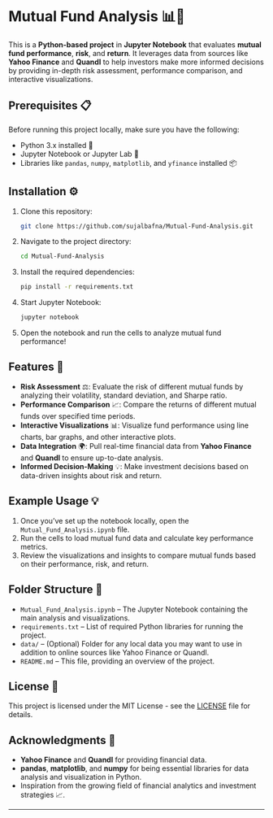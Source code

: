 # Mutual Fund Analysis 📊💼

This is a **Python-based project** in **Jupyter Notebook** that evaluates **mutual fund performance**, **risk**, and **return**. It leverages data from sources like **Yahoo Finance** and **Quandl** to help investors make more informed decisions by providing in-depth risk assessment, performance comparison, and interactive visualizations.

## Prerequisites 📋

Before running this project locally, make sure you have the following:

- Python 3.x installed 🐍
- Jupyter Notebook or Jupyter Lab 📓
- Libraries like `pandas`, `numpy`, `matplotlib`, and `yfinance` installed 📦

## Installation ⚙️

1. Clone this repository:

   ```bash
   git clone https://github.com/sujalbafna/Mutual-Fund-Analysis.git
   ```

2. Navigate to the project directory:

   ```bash
   cd Mutual-Fund-Analysis
   ```

3. Install the required dependencies:

   ```bash
   pip install -r requirements.txt
   ```

4. Start Jupyter Notebook:

   ```bash
   jupyter notebook
   ```

5. Open the notebook and run the cells to analyze mutual fund performance!

## Features 🚀

- **Risk Assessment** ⚖️: Evaluate the risk of different mutual funds by analyzing their volatility, standard deviation, and Sharpe ratio.
- **Performance Comparison** 📈: Compare the returns of different mutual funds over specified time periods.
- **Interactive Visualizations** 📊: Visualize fund performance using line charts, bar graphs, and other interactive plots.
- **Data Integration** 🌍: Pull real-time financial data from **Yahoo Finance** and **Quandl** to ensure up-to-date analysis.
- **Informed Decision-Making** 💡: Make investment decisions based on data-driven insights about risk and return.

## Example Usage 💡

1. Once you’ve set up the notebook locally, open the `Mutual_Fund_Analysis.ipynb` file.
2. Run the cells to load mutual fund data and calculate key performance metrics.
3. Review the visualizations and insights to compare mutual funds based on their performance, risk, and return.

## Folder Structure 📂

- `Mutual_Fund_Analysis.ipynb` – The Jupyter Notebook containing the main analysis and visualizations.
- `requirements.txt` – List of required Python libraries for running the project.
- `data/` – (Optional) Folder for any local data you may want to use in addition to online sources like Yahoo Finance or Quandl.
- `README.md` – This file, providing an overview of the project.

## License 📝

This project is licensed under the MIT License - see the [LICENSE](LICENSE) file for details.

## Acknowledgments 🙏

- **Yahoo Finance** and **Quandl** for providing financial data.
- **pandas**, **matplotlib**, and **numpy** for being essential libraries for data analysis and visualization in Python.
- Inspiration from the growing field of financial analytics and investment strategies 📈.

---

